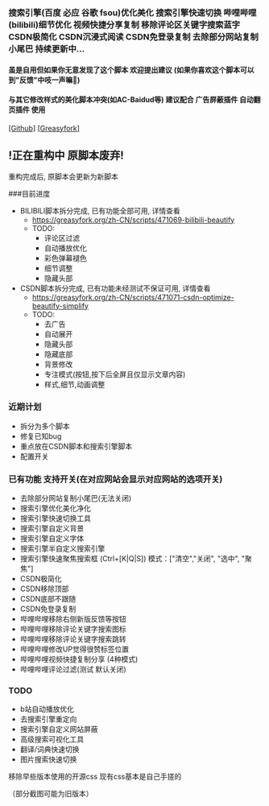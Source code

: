 
### 搜索引擎(百度 必应 谷歌 fsou)优化美化 搜索引擎快速切换 哔哩哔哩(bilibili)细节优化 视频快捷分享复制 移除评论区关键字搜索蓝字 CSDN极简化 CSDN沉浸式阅读 CSDN免登录复制 去除部分网站复制小尾巴 持续更新中...
#### 虽是自用但如果你无意发现了这个脚本 欢迎提出建议 (如果你喜欢这个脚本可以到"反馈"中吱一声嘛💝)
#### 与其它修改样式的美化脚本冲突(如AC-Baidud等) 建议配合 广告屏蔽插件 自动翻页插件 使用
[[Github]](https://github.com/yuhanawa/UserScript) [[Greasyfork]](https://greasyfork.org/zh-CN/scripts/449705)


## !正在重构中 原脚本废弃!
重构完成后, 原脚本会更新为新脚本  

###目前进度
- BILIBILI脚本拆分完成, 已有功能全部可用, 详情查看
  - https://greasyfork.org/zh-CN/scripts/471069-bilibili-beautify
  - TODO:
    - 评论区过滤
    - 自动播放优化
    - 彩色弹幕褪色
    - 细节调整
    - 隐藏头部
- CSDN脚本拆分完成, 已有功能未经测试不保证可用, 详情查看
  - https://greasyfork.org/zh-CN/scripts/471071-csdn-optimize-beautify-simplify
  - TODO:
    - 去广告
    - 自动展开
    - 隐藏头部
    - 隐藏底部
    - 背景修改
    - 专注模式(按钮,按下后全屏且仅显示文章内容)
    - 样式,细节,动画调整

### 近期计划
+ 拆分为多个脚本
+ 修复已知bug
+ 重点放在CSDN脚本和搜索引擎脚本
+ 配置开关





### 已有功能 支持开关(在对应网站会显示对应网站的选项开关)
- 去除部分网站复制小尾巴(无法关闭)
- 搜索引擎优化美化净化
- 搜索引擎快速切换工具
- 搜索引擎自定义背景
- 搜索引擎自定义字体
- 搜索引擎半自定义搜索引擎
- 搜索引擎快速聚焦搜索框 (Ctrl+[K|Q|S]) 模式：["清空","关闭", "选中", "聚焦"]
- CSDN极简化
- CSDN移除顶部
- CSDN底部不跟随
- CSDN免登录复制
- 哔哩哔哩移除右侧新版反馈等按钮
- 哔哩哔哩移除评论关键字搜索图标
- 哔哩哔哩移除评论关键字搜索跳转
- 哔哩哔哩修改UP觉得很赞标签位置
- 哔哩哔哩视频快捷复制分享 (4种模式)
- 哔哩哔哩评论过滤(测试 默认关闭)

### TODO
- b站自动播放优化
- 去搜索引擎重定向
- 搜索引擎自定义网站屏蔽
- 高级搜索可视化工具
- 翻译/词典快速切换
- 图片搜索快速切换


移除早些版本使用的开源css 现有css基本是自己手搓的

（部分截图可能为旧版本）
